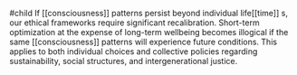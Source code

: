 #child 
If [[consciousness]]  patterns persist beyond individual life[[time]] s, our ethical frameworks require significant recalibration. Short-term optimization at the expense of long-term wellbeing becomes illogical if the same [[consciousness]]  patterns will experience future conditions. This applies to both individual choices and collective policies regarding sustainability, social structures, and intergenerational justice.